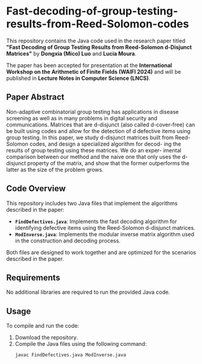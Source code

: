 # Fast-decoding-of-group-testing-results-from-Reed-Solomon-codes

This repository contains the Java code used in the research paper titled **"Fast Decoding of Group Testing Results from Reed-Solomon d-Disjunct Matrices"** by **Dongxia (Mico) Luo** and **Lucia Moura**. 

The paper has been accepted for presentation at the **International Workshop on the Arithmetic of Finite Fields (WAIFI 2024)** and will be published in **Lecture Notes in Computer Science (LNCS)**.

## Paper Abstract

Non-adaptive combinatorial group testing has applications in disease screening as well as in many problems in digital security and communications. Matrices that are d-disjunct (also called d-cover-free) can be built using codes and allow for the detection of d defective items using group testing. In this paper, we study d-disjunct matrices built from Reed-Solomon codes, and design a specialized algorithm for decod- ing the results of group testing using these matrices. We do an exper- imental comparison between our method and the naive one that only uses the d-disjunct property of the matrix, and show that the former outperforms the latter as the size of the problem grows.

## Code Overview

This repository includes two Java files that implement the algorithms described in the paper:

- **`FindDefectives.java`**: Implements the fast decoding algorithm for identifying defective items using the Reed-Solomon d-disjunct matrices.
- **`ModInverse.java`**: Implements the modular inverse matrix algorithm used in the construction and decoding process.

Both files are designed to work together and are optimized for the scenarios described in the paper.

## Requirements

No additional libraries are required to run the provided Java code.

## Usage

To compile and run the code:

1. Download the repository.
2. Compile the Java files using the following command:
   ```bash
   javac FindDefectives.java ModInverse.java
